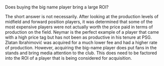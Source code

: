 Does buying the big name player bring a large ROI?

The short answer is not necessarily. After looking at the production levels of midfield and forward position players, it was determined that some of the most expensive players were not actually worth the price paid in terms of production on the field. Neymar is the perfect example of a player that came with a high price tag but has not been as productive in his tenure at PSG. Zlatan Ibrahimović was acquired for a much lower fee and had a higher rate of production. However, acquiring the big-name player does put fans in the stands and bring media attention to the club. This does need to be factored into the ROI of a player that is being considered for acquisition. 


